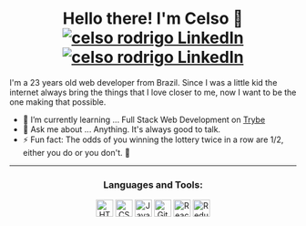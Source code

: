 <h1 align="center">Hello there! I'm Celso 👋
  <a href="www.linkedin.com/in/celso-rodrigo-monteiro" target="blank">
    <img src="https://img.shields.io/badge/-LinkedIn-blue?style=flat-square&logo=Linkedin&logoColor=white" alt="celso rodrigo LinkedIn" />
  </a>
  <a href="mailto:celsorodrigoma@gmail.com">
    <img src="https://img.shields.io/badge/-Mail-blue?style=flat-square&logo=gmail&logoColor=white" alt="celso rodrigo LinkedIn" />
  </a>
</h1>

<p>I'm a 23 years old web developer from Brazil. Since I was a little kid the internet always bring the things that I love closer to me, now I want to be the one making that possible.</p>

<ul>
  <li>🌱 I’m currently learning ... Full Stack Web Development on <a href="https://www.betrybe.com/" alt="Site oficial da Trybe" target="blank">Trybe</a></li>
  <li>💬 Ask me about ... Anything. It's always good to talk.</li>
  <li>⚡ Fun fact: The odds of you winning the lottery twice in a row are 1/2, either you do or you don't. 🤡</li>
</ul>

***
<h3 align="center">Languages and Tools:</h3>
<p align="center">
  <img src="https://img.shields.io/badge/-HTML-05122A?style=flat&logo=HTML5" alt="HTML5" height="30px">
  <img src="https://img.shields.io/badge/-CSS-05122A?style=flat&logo=CSS3&logoColor=1572B6" alt="CSS" height="30px">
  <img src="https://img.shields.io/badge/-JavaScript-05122A?style=flat&logo=javascript" alt="Javascript" height="30px">
  <img src="https://img.shields.io/badge/-GitHub-05122A?style=flat&logo=github" alt="GitHub" height="30px">
  <img src="https://img.shields.io/badge/-React-05122A?style=flat&logo=react" alt="React" height="30px">
  <img src="https://img.shields.io/badge/-Redux-05122A?style=flat&logo=redux" alt="Redux" height="30px">
</p>

